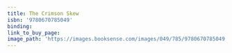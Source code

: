 ```yaml
---
title: The Crimson Skew
isbn: '9780670785049'
binding:
link_to_buy_page:
image_path: 'https://images.booksense.com/images/049/785/9780670785049.jpg'
---
```



